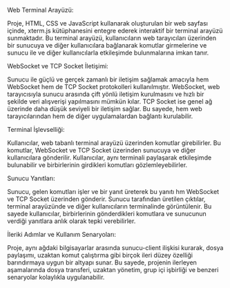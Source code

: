 Web Terminal Arayüzü:

Proje, HTML, CSS ve JavaScript kullanarak oluşturulan bir web sayfası içinde, xterm.js kütüphanesini entegre ederek interaktif bir terminal arayüzü sunmaktadır. Bu terminal arayüzü, kullanıcıların web tarayıcıları üzerinden bir sunucuya ve diğer kullanıcılara bağlanarak komutlar girmelerine ve sunucu ile ve diğer kullanıcılarla etkileşimde bulunmalarına imkan tanır.

WebSocket ve TCP Socket İletişimi:

Sunucu ile güçlü ve gerçek zamanlı bir iletişim sağlamak amacıyla hem WebSocket hem de TCP Socket protokolleri kullanılmıştır. WebSocket, web tarayıcısıyla sunucu arasında çift yönlü iletişim kurulmasını ve hızlı bir şekilde veri alışverişi yapılmasını mümkün kılar. TCP Socket ise genel ağ üzerinde daha düşük seviyeli bir iletişim sağlar. Bu sayede, hem web tarayıcılarından hem de diğer uygulamalardan bağlantı kurulabilir.

Terminal İşlevselliği:

Kullanıcılar, web tabanlı terminal arayüzü üzerinden komutlar girebilirler. Bu komutlar, WebSocket ve TCP Socket üzerinden sunucuya ve diğer kullanıcılara gönderilir. Kullanıcılar, aynı terminali paylaşarak etkileşimde bulunabilir ve birbirlerinin girdikleri komutları gözlemleyebilirler.

Sunucu Yanıtları:

Sunucu, gelen komutları işler ve bir yanıt üreterek bu yanıtı hm WebSocket ve TCP Socket üzerinden gönderir. Sunucu tarafından üretilen çıktılar, terminal arayüzünde ve diğer kullanıcıların terminalinde görüntülenir. Bu sayede kullanıcılar, birbirlerinin gönderdikleri komutlara ve sunucunun verdiği yanıtlara anlık olarak tepki verebilirler.

İleriki Adımlar ve Kullanım Senaryoları:

Proje, aynı ağdaki bilgisayarlar arasında sunucu-client ilişkisi kurarak, dosya paylaşımı, uzaktan komut çalıştırma gibi birçok ileri düzey özelliği barındırmaya uygun bir altyapı sunar. Bu sayede, projenin ilerleyen aşamalarında dosya transferi, uzaktan yönetim, grup içi işbirliği ve benzeri senaryolar kolaylıkla uygulanabilir.

